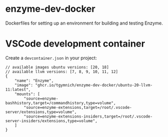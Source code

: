 # enzyme-dev-docker

Dockerfiles for setting up an environment for building and testing Enzyme.

# VSCode development container

Create a `devcontainer.json` in your project:
```
// available images ubuntu versions: [20, 18]
// available llvm versions: [7, 8, 9, 10, 11, 12]
{
    "name": "Enzyme",
    "image": "ghcr.io/tgymnich/enzyme-dev-docker/ubuntu-20-llvm-11:latest",
    "mounts": [
        "source=enzyme-bashhistory,target=/commandhistory,type=volume",
        "source=enzyme-extensions,target=/root/.vscode-server/extensions,type=volume",
        "source=enzyme-extensions-insiders,target=/root/.vscode-server-insiders/extensions,type=volume",
    ]
}
```

